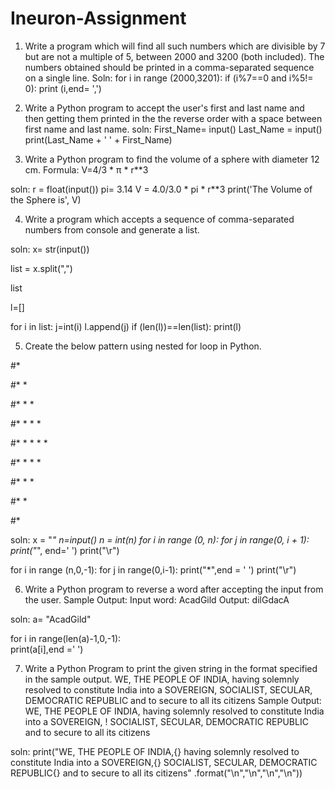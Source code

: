 # Ineuron-Assignment
1. Write a program which will find all such numbers which are divisible by 7 but are not a multiple of 5, between 2000 and 3200 (both included). The numbers obtained should be printed in a comma-separated sequence on a single line.
Soln: for i in range (2000,3201):
    if (i%7==0 and i%5!= 0):
        print (i,end= ',')
        
2. Write a Python program to accept the user's first and last name and then getting them printed in the the reverse order with a space     between first name and last name.
soln: First_Name= input()
Last_Name = input()
print(Last_Name + ' ' + First_Name)

3. Write a Python program to find the volume of a sphere with diameter 12 cm. Formula: V=4/3 * π * r**3

soln: r = float(input())
pi= 3.14
V = 4.0/3.0 * pi * r**3
print('The Volume of the Sphere is', V)

4. Write a program which accepts a sequence of comma-separated numbers from console and generate a list.

soln: x= str(input())

list = x.split(",")

list
       
l=[]

for i in list:
    j=int(i)
    l.append(j)
    if (len(l))==len(list):
         print(l)
 
 5. Create the below pattern using nested for loop in Python.

#*

#* *

#* * *

#* * * *

#* * * * *

#* * * *

#* * *

#* *

#*

soln: x = "*"
n=input()
n = int(n)
for i in range (0, n):
    for j in range(0, i + 1):
        print("*", end=' ')
    print("\r")
    

for i in range (n,0,-1):
    for j in range(0,i-1):
        print("*",end = ' ')
    print("\r")
 
 6. Write a Python program to reverse a word after accepting the input from the user. Sample Output: Input word: AcadGild Output: dilGdacA
 
 soln: a= "AcadGild"

for i in range(len(a)-1,0,-1):    
    print(a[i],end =' ')
    
 7. Write a Python Program to print the given string in the format specified in the sample output.
WE, THE PEOPLE OF INDIA, having solemnly resolved to constitute India into a
SOVEREIGN, SOCIALIST, SECULAR, DEMOCRATIC REPUBLIC and to secure to all
its citizens
Sample Output:
WE, THE PEOPLE OF INDIA,
  having solemnly resolved to constitute India into a SOVEREIGN, !
     SOCIALIST, SECULAR, DEMOCRATIC REPUBLIC
        and to secure to all its citizens
        
  soln: print("WE, THE PEOPLE OF INDIA,{} having solemnly resolved to constitute India into a SOVEREIGN,{}    SOCIALIST, SECULAR, DEMOCRATIC REPUBLIC{}       and to secure to all its citizens"
       .format("\n","\n","\n","\n"))
